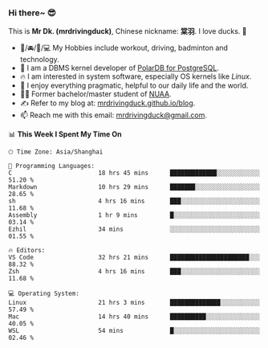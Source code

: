 ### Hi there~ 😎

This is **Mr Dk. (mrdrivingduck)**, Chinese nickname: **棠羽**. I love ducks. 🦆

- 💪/🚘/🏸/💻 My Hobbies include workout, driving, badminton and technology.
- 🍊 I am a DBMS kernel developer of [PolarDB for PostgreSQL](https://github.com/ApsaraDB/PolarDB-for-PostgreSQL).
- 🔥 I am interested in system software, especially OS kernels like *Linux*.
- 🔧 I enjoy everything pragmatic, helpful to our daily life and the world.
- 👨‍🎓 Former bachelor/master student of [NUAA](https://en.wikipedia.org/wiki/Nanjing_University_of_Aeronautics_and_Astronautics).
- ✍ Refer to my blog at: [mrdrivingduck.github.io/blog](https://mrdrivingduck.github.io/blog/).
- 📫 Reach me with this email: [mrdrivingduck@gmail.com](mailto:mrdrivingduck@gmail.com).

<!--START_SECTION:waka-->
📊 **This Week I Spent My Time On** 

```text
🕑︎ Time Zone: Asia/Shanghai

💬 Programming Languages: 
C                        18 hrs 45 mins      █████████████░░░░░░░░░░░░   51.20 % 
Markdown                 10 hrs 29 mins      ███████░░░░░░░░░░░░░░░░░░   28.65 % 
sh                       4 hrs 16 mins       ███░░░░░░░░░░░░░░░░░░░░░░   11.68 % 
Assembly                 1 hr 9 mins         █░░░░░░░░░░░░░░░░░░░░░░░░   03.14 % 
Ezhil                    34 mins             ░░░░░░░░░░░░░░░░░░░░░░░░░   01.55 % 

🔥 Editors: 
VS Code                  32 hrs 21 mins      ██████████████████████░░░   88.32 % 
Zsh                      4 hrs 16 mins       ███░░░░░░░░░░░░░░░░░░░░░░   11.68 % 

💻 Operating System: 
Linux                    21 hrs 3 mins       ██████████████░░░░░░░░░░░   57.49 % 
Mac                      14 hrs 40 mins      ██████████░░░░░░░░░░░░░░░   40.05 % 
WSL                      54 mins             █░░░░░░░░░░░░░░░░░░░░░░░░   02.46 % 
```


<!--END_SECTION:waka-->

<!-- ![Mr Dk.'s GitHub Stats](https://github-readme-stats.vercel.app/api?username=mrdrivingduck&count_private&show_icons=true&theme=buefy) -->

<!-- ![Most Used Languages](https://github-readme-stats.vercel.app/api/top-langs/?username=mrdrivingduck&exclude_repo=mips32-CPU,snort-tcp-socket&theme=buefy&layout=compact&langs_count=10) -->


<!--
**mrdrivingduck/mrdrivingduck** is a ✨ _special_ ✨ repository because its `README.md` (this file) appears on your GitHub profile.

Here are some ideas to get you started:

- 🔭 I’m currently working on ...
- 🌱 I’m currently learning ...
- 👯 I’m looking to collaborate on ...
- 🤔 I’m looking for help with ...
- 💬 Ask me about ...
- 📫 How to reach me: ...
- 😄 Pronouns: ...
- ⚡ Fun fact: ...
-->
